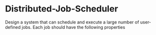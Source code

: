 # Distributed-Job-Scheduler
Design a system that can schedule and execute a large number of user-defined jobs. Each job should have the following properties
